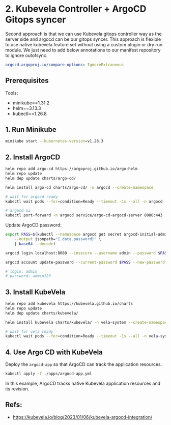 # 2. Kubevela Controller + ArgoCD Gitops syncer

Second approach is that we can use Kubevela gitops controller way as the server side and argocd can be our gitops syncer. This approach is flexible to use native kubevela feature set without using a custom plugin or dry run module. We just need to add below annotations to our manifest repository to ignore outofsync.

```yaml
argocd.argoproj.io/compare-options: IgnoreExtraneous
```

## Prerequisites

Tools:

- minikube==1.31.2
- helm==3.13.3
- kubectl==1.26.8

## 1. Run Minikube

```sh
minikube start --kubernetes-version=v1.28.3
```

## 2. Install ArgoCD

```sh
helm repo add argo-cd https://argoproj.github.io/argo-helm
helm repo update
helm dep update charts/argo-cd/

helm install argo-cd charts/argo-cd/ -n argocd --create-namespace

# wait for argocd ready
kubectl wait pods --for=condition=Ready --timeout -1s --all -n argocd

# argocd ui
kubectl port-forward -n argocd service/argo-cd-argocd-server 8080:443
```

Update ArgoCD password:

```sh
export PASS=$(kubectl --namespace argocd get secret argocd-initial-admin-secret \
    --output jsonpath="{.data.password}" \
    | base64 --decode)

argocd login localhost:8080 --insecure --username admin --password $PASS

argocd account update-password --current-password $PASS --new-password admin123

# login: admin
# password: admin123
```

## 3. Install KubeVela

```sh
helm repo add kubevela https://kubevela.github.io/charts
helm repo update
helm dep update charts/kubevela/

helm install kubevela charts/kubevela/ -n vela-system --create-namespace

# wait for vela ready
kubectl wait pods --for=condition=Ready --timeout -1s --all -n vela-system
```

## 4. Use Argo CD with KubeVela

Deploy the `argocd-app` so that ArgoCD can track the application resources. 

```sh
kubectl apply -f ./apps/argocd-app.yml
```

In this example, ArgoCD tracks native Kubevela application resources and its revision.

## Refs:

- https://kubevela.io/blog/2023/01/06/kubevela-argocd-integration/
